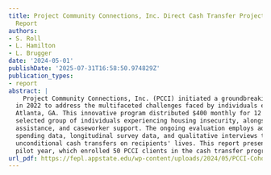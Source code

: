 ```yaml
---
title: Project Community Connections, Inc. Direct Cash Transfer Project. Cohort One
  Report
authors:
- S. Roll
- L. Hamilton
- L. Brugger
date: '2024-05-01'
publishDate: '2025-07-31T16:58:50.974829Z'
publication_types:
- report
abstract: |
    Project Community Connections, Inc. (PCCI) initiated a groundbreaking cash transfer program
  in 2022 to address the multifaceted challenges faced by individuals experiencing homelessness in
  Atlanta, GA. This innovative program distributed $400 monthly for 12 months to a randomly
  selected group of individuals experiencing housing insecurity, alongside essential rental, utility
  assistance, and caseworker support. The ongoing evaluation employs administrative data,
  spending data, longitudinal survey data, and qualitative interviews to explore the impacts of
  unconditional cash transfers on recipients' lives. This report presents the results of the program’s
  pilot year, which enrolled 50 PCCI clients in the cash transfer program.
url_pdf: https://fepl.appstate.edu/wp-content/uploads/2024/05/PCCI-Cohort-1-Report-1.pdf
---
```

